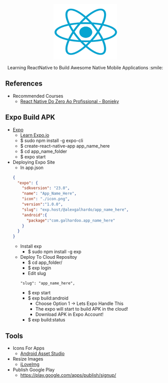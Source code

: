 <p align="center">
  <a href="https://facebook.github.io/react-native/">
    <img src="reactnative.png" alt="" width=200 height=174>
  </a>

  <p align="center">
    Learning ReactNative to Build Awesome Native Mobile Applications :smile:
    <br>
  </p>

## References

 - Recommended Courses
    - [React Native Do Zero Ao Profissional - Bonieky](http://lp.b7web.com.br/rn-pre-venda/)
 
## Expo Build APK

 - [Expo](https://expo.io)
    - [Learn Expo.io](https://expo.io/learn)
    - $ sudo npm install -g expo-cli
    - $ create-react-native-app app_name_here
    - $ cd app_name_folder
    - $ expo start
 - Deploying Expo Site
    - In app.json
    ```json
    {
      "expo": {
        "sdkversion": "23.0",
        "name": "App_Name_Here",
        "icon": "./icon.png",
        "version":"1.0.0",
        "slug": "exp.host/@alexgalhardo/app_name_here",
        "android":{
          "package":"com.galhardoo.app_name_here"
        }
      }
    }
    ```
    - Install exp
       - $ sudo npm install -g exp
    - Deploy To Cloud Repositoy
       - $ cd app_folder/
       - $ exp login
       - Edit slug
       ```
       "slug": "app_name_here",
       ```
       - $ exp start
       - $ exp build:android
          - Choose Option 1 -> Lets Expo Handle This
          - The expo will start to build APK in the cloud!
          - Download APK in Expo Account!
       - $ exp build:status

## Tools
 
 - Icons For Apps
    - [Android Asset Studio](https://romannurik.github.io/AndroidAssetStudio/)
 - Resize Images
    - [iLoveImg](https://www.iloveimg.com/)
 - Publish Google Play
    - https://play.google.com/apps/publish/signup/